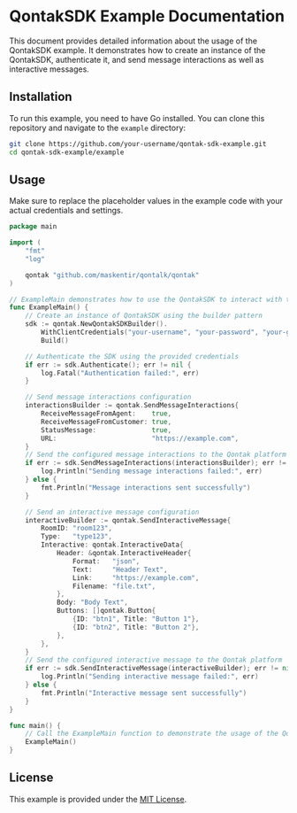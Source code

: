 # QontakSDK Example Documentation

This document provides detailed information about the usage of the QontakSDK example. It demonstrates how to create an instance of the QontakSDK, authenticate it, and send message interactions as well as interactive messages.

## Installation

To run this example, you need to have Go installed. You can clone this repository and navigate to the `example` directory:

```sh
git clone https://github.com/your-username/qontak-sdk-example.git
cd qontak-sdk-example/example
```

## Usage

Make sure to replace the placeholder values in the example code with your actual credentials and settings.

```go
package main

import (
	"fmt"
	"log"

	qontak "github.com/maskentir/qontalk/qontak"
)

// ExampleMain demonstrates how to use the QontakSDK to interact with the Qontak platform.
func ExampleMain() {
	// Create an instance of QontakSDK using the builder pattern
	sdk := qontak.NewQontakSDKBuilder().
		WithClientCredentials("your-username", "your-password", "your-grant-type", "your-client-id", "your-client-secret").
		Build()

	// Authenticate the SDK using the provided credentials
	if err := sdk.Authenticate(); err != nil {
		log.Fatal("Authentication failed:", err)
	}

	// Send message interactions configuration
	interactionsBuilder := qontak.SendMessageInteractions{
		ReceiveMessageFromAgent:    true,
		ReceiveMessageFromCustomer: true,
		StatusMessage:              true,
		URL:                        "https://example.com",
	}
	// Send the configured message interactions to the Qontak platform
	if err := sdk.SendMessageInteractions(interactionsBuilder); err != nil {
		log.Println("Sending message interactions failed:", err)
	} else {
		fmt.Println("Message interactions sent successfully")
	}

	// Send an interactive message configuration
	interactiveBuilder := qontak.SendInteractiveMessage{
		RoomID: "room123",
		Type:   "type123",
		Interactive: qontak.InteractiveData{
			Header: &qontak.InteractiveHeader{
				Format:   "json",
				Text:     "Header Text",
				Link:     "https://example.com",
				Filename: "file.txt",
			},
			Body: "Body Text",
			Buttons: []qontak.Button{
				{ID: "btn1", Title: "Button 1"},
				{ID: "btn2", Title: "Button 2"},
			},
		},
	}
	// Send the configured interactive message to the Qontak platform
	if err := sdk.SendInteractiveMessage(interactiveBuilder); err != nil {
		log.Println("Sending interactive message failed:", err)
	} else {
		fmt.Println("Interactive message sent successfully")
	}
}

func main() {
	// Call the ExampleMain function to demonstrate the usage of the QontakSDK.
	ExampleMain()
}
```

## License

This example is provided under the [MIT License](LICENSE).
